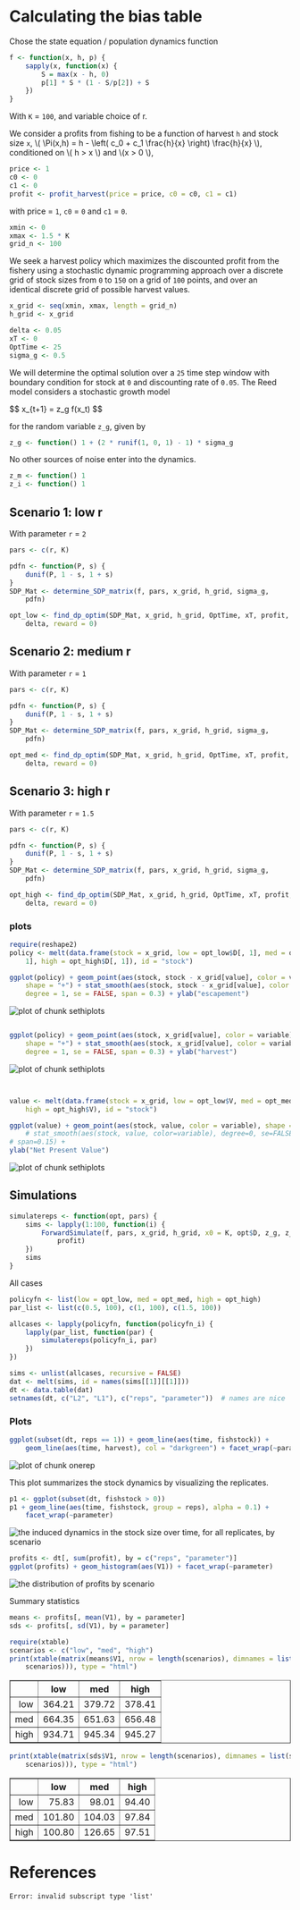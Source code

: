 






# Calculating the bias table 





Chose the state equation / population dynamics function



```r
f <- function(x, h, p) {
    sapply(x, function(x) {
        S = max(x - h, 0)
        p[1] * S * (1 - S/p[2]) + S
    })
}
```




With `K` = `100`, and variable choice of r.  


We consider a profits from fishing to be a function of harvest `h` and stock size `x`,  \\( \Pi(x,h) = h - \left( c_0  + c_1 \frac{h}{x} \right) \frac{h}{x} \\), conditioned on \\( h > x \\) and \\(x > 0 \\),



```r
price <- 1
c0 <- 0
c1 <- 0
profit <- profit_harvest(price = price, c0 = c0, c1 = c1)
```




with price = `1`, `c0` = `0` and `c1` = `0`. 




```r
xmin <- 0
xmax <- 1.5 * K
grid_n <- 100
```




We seek a harvest policy which maximizes the discounted profit from the fishery using a stochastic dynamic programming approach over a discrete grid of stock sizes from `0` to `150` on a grid of `100` points, and over an identical discrete grid of possible harvest values.  




```r
x_grid <- seq(xmin, xmax, length = grid_n)
h_grid <- x_grid
```







```r
delta <- 0.05
xT <- 0
OptTime <- 25
sigma_g <- 0.5
```




We will determine the optimal solution over a `25` time step window with boundary condition for stock at `0` and discounting rate of `0.05`.  The Reed model considers a stochastic growth model 

<div> $$ x_{t+1} = z_g f(x_t) $$ </div> 

for the random variable `z_g`, given by 



```r
z_g <- function() 1 + (2 * runif(1, 0, 1) - 1) * sigma_g
```




No other sources of noise enter into the dynamics.  



```r
z_m <- function() 1
z_i <- function() 1
```










## Scenario 1: low r

With parameter `r` = `2`



```r
pars <- c(r, K)
```






```r
pdfn <- function(P, s) {
    dunif(P, 1 - s, 1 + s)
}
SDP_Mat <- determine_SDP_matrix(f, pars, x_grid, h_grid, sigma_g, 
    pdfn)
```






```r
opt_low <- find_dp_optim(SDP_Mat, x_grid, h_grid, OptTime, xT, profit, 
    delta, reward = 0)
```





## Scenario 2: medium r

With parameter `r` = `1` 



```r
pars <- c(r, K)
```






```r
pdfn <- function(P, s) {
    dunif(P, 1 - s, 1 + s)
}
SDP_Mat <- determine_SDP_matrix(f, pars, x_grid, h_grid, sigma_g, 
    pdfn)
```






```r
opt_med <- find_dp_optim(SDP_Mat, x_grid, h_grid, OptTime, xT, profit, 
    delta, reward = 0)
```




## Scenario 3: high r


With parameter `r` = `1.5` 



```r
pars <- c(r, K)
```






```r
pdfn <- function(P, s) {
    dunif(P, 1 - s, 1 + s)
}
SDP_Mat <- determine_SDP_matrix(f, pars, x_grid, h_grid, sigma_g, 
    pdfn)
```






```r
opt_high <- find_dp_optim(SDP_Mat, x_grid, h_grid, OptTime, xT, profit, 
    delta, reward = 0)
```





### plots



```r
require(reshape2)
policy <- melt(data.frame(stock = x_grid, low = opt_low$D[, 1], med = opt_med$D[, 
    1], high = opt_high$D[, 1]), id = "stock")

ggplot(policy) + geom_point(aes(stock, stock - x_grid[value], color = variable), 
    shape = "+") + stat_smooth(aes(stock, stock - x_grid[value], color = variable), 
    degree = 1, se = FALSE, span = 0.3) + ylab("escapement")
```

![plot of chunk sethiplots](figure/sethiplots1.png) 

```r

ggplot(policy) + geom_point(aes(stock, x_grid[value], color = variable), 
    shape = "+") + stat_smooth(aes(stock, x_grid[value], color = variable), 
    degree = 1, se = FALSE, span = 0.3) + ylab("harvest")
```

![plot of chunk sethiplots](figure/sethiplots2.png) 

```r


value <- melt(data.frame(stock = x_grid, low = opt_low$V, med = opt_med$V, 
    high = opt_high$V), id = "stock")

ggplot(value) + geom_point(aes(stock, value, color = variable), shape = "+") + 
    # stat_smooth(aes(stock, value, color=variable), degree=0, se=FALSE,
# span=0.15) +
ylab("Net Present Value")
```

![plot of chunk sethiplots](figure/sethiplots3.png) 




## Simulations



```r
simulatereps <- function(opt, pars) {
    sims <- lapply(1:100, function(i) {
        ForwardSimulate(f, pars, x_grid, h_grid, x0 = K, opt$D, z_g, z_m, z_i, 
            profit)
    })
    sims
}
```





All cases



```r
policyfn <- list(low = opt_low, med = opt_med, high = opt_high)
par_list <- list(c(0.5, 100), c(1, 100), c(1.5, 100))

allcases <- lapply(policyfn, function(policyfn_i) {
    lapply(par_list, function(par) {
        simulatereps(policyfn_i, par)
    })
})
```






```r
sims <- unlist(allcases, recursive = FALSE)
dat <- melt(sims, id = names(sims[[1]][[1]]))
dt <- data.table(dat)
setnames(dt, c("L2", "L1"), c("reps", "parameter"))  # names are nice
```





### Plots 




```r
ggplot(subset(dt, reps == 1)) + geom_line(aes(time, fishstock)) + 
    geom_line(aes(time, harvest), col = "darkgreen") + facet_wrap(~parameter)
```

![plot of chunk onerep](figure/onerep.png) 


This plot summarizes the stock dynamics by visualizing the replicates.



```r
p1 <- ggplot(subset(dt, fishstock > 0))
p1 + geom_line(aes(time, fishstock, group = reps), alpha = 0.1) + 
    facet_wrap(~parameter)
```

![the induced dynamics in the stock size over time, for all replicates, by scenario](figure/stock.png) 





```r
profits <- dt[, sum(profit), by = c("reps", "parameter")]
ggplot(profits) + geom_histogram(aes(V1)) + facet_wrap(~parameter)
```

![the distribution of profits by scenario](figure/profits.png) 


Summary statistics 



```r
means <- profits[, mean(V1), by = parameter]
sds <- profits[, sd(V1), by = parameter]
```






```r
require(xtable)
scenarios <- c("low", "med", "high")
print(xtable(matrix(means$V1, nrow = length(scenarios), dimnames = list(scenarios, 
    scenarios))), type = "html")
```

<!-- html table generated in R 2.15.1 by xtable 1.7-0 package -->
<!-- Tue Jul  3 15:56:18 2012 -->
<TABLE border=1>
<TR> <TH>  </TH> <TH> low </TH> <TH> med </TH> <TH> high </TH>  </TR>
  <TR> <TD align="right"> low </TD> <TD align="right"> 364.21 </TD> <TD align="right"> 379.72 </TD> <TD align="right"> 378.41 </TD> </TR>
  <TR> <TD align="right"> med </TD> <TD align="right"> 664.35 </TD> <TD align="right"> 651.63 </TD> <TD align="right"> 656.48 </TD> </TR>
  <TR> <TD align="right"> high </TD> <TD align="right"> 934.71 </TD> <TD align="right"> 945.34 </TD> <TD align="right"> 945.27 </TD> </TR>
   </TABLE>


```r
print(xtable(matrix(sds$V1, nrow = length(scenarios), dimnames = list(scenarios, 
    scenarios))), type = "html")
```

<!-- html table generated in R 2.15.1 by xtable 1.7-0 package -->
<!-- Tue Jul  3 15:56:18 2012 -->
<TABLE border=1>
<TR> <TH>  </TH> <TH> low </TH> <TH> med </TH> <TH> high </TH>  </TR>
  <TR> <TD align="right"> low </TD> <TD align="right"> 75.83 </TD> <TD align="right"> 98.01 </TD> <TD align="right"> 94.40 </TD> </TR>
  <TR> <TD align="right"> med </TD> <TD align="right"> 101.80 </TD> <TD align="right"> 104.03 </TD> <TD align="right"> 97.84 </TD> </TR>
  <TR> <TD align="right"> high </TD> <TD align="right"> 100.80 </TD> <TD align="right"> 126.65 </TD> <TD align="right"> 97.51 </TD> </TR>
   </TABLE>





# References



```
Error: invalid subscript type 'list'
```



